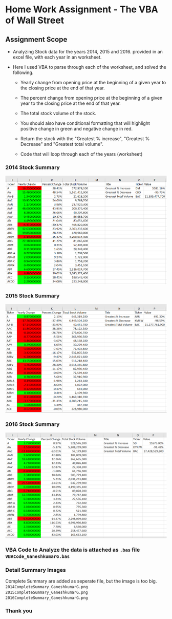 # Home Work Assignment - The VBA of Wall Street

## Assignment Scope
* Analyzing Stock data for the years 2014, 2015 and 2016. provided in an excel file, with each year in an worksheet.

* Here I used VBA to parse through each of the worksheet, and solved the following.

  * Yearly change from opening price at the beginning of a given year to the closing price at the end of that year.
  
  * The percent change from opening price at the beginning of a given year to the closing price at the end of that year.
  
  * The total stock volume of the stock.
  
  * You should also have conditional formatting that will highlight positive change in green and negative change in red.
  
  * Return the stock with the "Greatest % increase", "Greatest % Decrease" and "Greatest total volume".
  
  * Code that will loop through each of the years (worksheet)

### 2014 Stock Summary
![2014 Stock Summary](2014SnapShot_GaneshkumarG.png)

### 2015 Stock Summary
![2015 Stock Summary](2015SnapShot_GaneshkumarG.png)

### 2016 Stock Summary
![2016 Stock Summary](2016SnapShot_GaneshkumarG.png)

### VBA Code to Analyze the data is attached as `.bas` file `VBACode_GaneshkumarG.bas`

### Detail Summary Images
Complete Summary are added as seperate file, but the image is too big.
`2014CompleteSummary_GaneshkumarG.png`
`2015CompleteSummary_GaneshkumarG.png`
`2016CompleteSummary_GaneshkumarG.png`
  
### Thank you 
  
